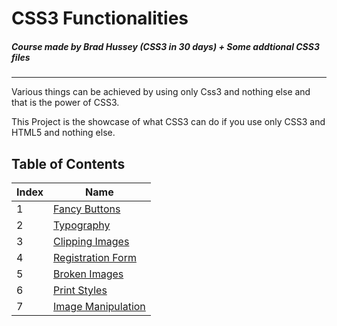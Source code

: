 # CSS3 Functionalities

##### Course made by Brad Hussey (CSS3 in 30 days) + Some addtional CSS3 files

<hr />

Various things can be achieved by using only Css3 and nothing else and that is the power of CSS3.

This Project is the showcase of what CSS3 can do if you use only CSS3 and HTML5 and nothing else.

## Table of Contents

| Index | Name                                                                                   |
|-------|----------------------------------------------------------------------------------------|
| 1     | [Fancy Buttons](https://akshay2996.github.io/CSS3/01%20-%20Fancy%20Buttons)            |
| 2     | [Typography](https://akshay2996.github.io/CSS3/02%20-%20Typography)                    |
| 3     | [Clipping Images](https://akshay2996.github.io/CSS3/03%20-%20Clipping%20Images/)       |
| 4     | [Registration Form](https://akshay2996.github.io/CSS3/04%20-%20Registration%20Form/)   |
| 5     | [Broken Images](https://akshay2996.github.io/CSS3/05%20-%20Broken%20Images/)           |
| 6     | [Print Styles](https://akshay2996.github.io/CSS3/06%20-%20Print%20Styles/)             |
| 7     | [Image Manipulation](https://akshay2996.github.io/CSS3/07%20-%20Image%20Manipulation/) |
